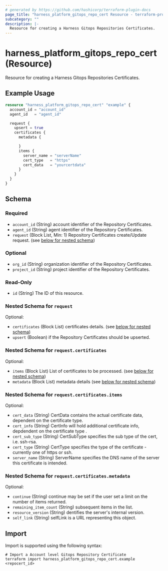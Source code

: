 ```yaml
---
# generated by https://github.com/hashicorp/terraform-plugin-docs
page_title: "harness_platform_gitops_repo_cert Resource - terraform-provider-harness"
subcategory: ""
description: |-
  Resource for creating a Harness Gitops Repositories Certificates.
---
```


# harness_platform_gitops_repo_cert (Resource)

Resource for creating a Harness Gitops Repositories Certificates.

## Example Usage

```terraform
resource "harness_platform_gitops_repo_cert" "example" {
  account_id = "account_id"
  agent_id   = "agent_id"

  request {
    upsert = true
    certificates {
      metadata {

      }
      items {
        server_name = "serverName"
        cert_type   = "https"
        cert_data   = "yourcertdata"
      }
    }
  }
}
```

<!-- schema generated by tfplugindocs -->
## Schema

### Required

- `account_id` (String) account identifier of the Repository Certificates.
- `agent_id` (String) agent identifier of the Repository Certificates.
- `request` (Block List, Min: 1) Repository Certificates create/Update request. (see [below for nested schema](#nestedblock--request))

### Optional

- `org_id` (String) organization identifier of the Repository Certificates.
- `project_id` (String) project identifier of the Repository Certificates.

### Read-Only

- `id` (String) The ID of this resource.

<a id="nestedblock--request"></a>
### Nested Schema for `request`

Optional:

- `certificates` (Block List) certificates details. (see [below for nested schema](#nestedblock--request--certificates))
- `upsert` (Boolean) if the Repository Certificates should be upserted.

<a id="nestedblock--request--certificates"></a>
### Nested Schema for `request.certificates`

Optional:

- `items` (Block List) List of certificates to be processed. (see [below for nested schema](#nestedblock--request--certificates--items))
- `metadata` (Block List) metadata details (see [below for nested schema](#nestedblock--request--certificates--metadata))

<a id="nestedblock--request--certificates--items"></a>
### Nested Schema for `request.certificates.items`

Optional:

- `cert_data` (String) CertData contains the actual certificate data, dependent on the certificate type.
- `cert_info` (String) CertInfo will hold additional certificate info, depdendent on the certificate type .
- `cert_sub_type` (String) CertSubType specifies the sub type of the cert, i.e. ssh-rsa.
- `cert_type` (String) CertType specifies the type of the certificate - currently one of https or ssh.
- `server_name` (String) ServerName specifies the DNS name of the server this certificate is intended.


<a id="nestedblock--request--certificates--metadata"></a>
### Nested Schema for `request.certificates.metadata`

Optional:

- `continue` (String) continue may be set if the user set a limit on the number of items returned.
- `remaining_item_count` (String) subsequent items in the list.
- `resource_version` (String) dentifies the server's internal version.
- `self_link` (String) selfLink is a URL representing this object.

## Import

Import is supported using the following syntax:

```shell
# Import a Account level Gitops Repository Certificate
terraform import harness_platform_gitops_repo_cert.example <repocert_id>
```
